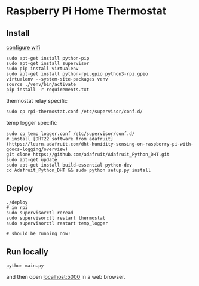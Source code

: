 # Raspberry Pi Home Thermostat

Install
---

[configure wifi](https://www.raspberrypi.org/documentation/configuration/wireless/wireless-cli.md)

```
sudo apt-get install python-pip
sudo apt-get install supervisor
sudo pip install virtualenv
sudo apt-get install python-rpi.gpio python3-rpi.gpio
virtualenv --system-site-packages venv
source ./venv/bin/activate
pip install -r requirements.txt
```


thermostat relay specific
```
sudo cp rpi-thermostat.conf /etc/supervisor/conf.d/
```

temp logger specific

```{python}
sudo cp temp_logger.conf /etc/supervisor/conf.d/
# install [DHT22 software from adafruit](https://learn.adafruit.com/dht-humidity-sensing-on-raspberry-pi-with-gdocs-logging/overview)
git clone https://github.com/adafruit/Adafruit_Python_DHT.git
sudo apt-get update
sudo apt-get install build-essential python-dev
cd Adafruit_Python_DHT && sudo python setup.py install
```



Deploy
---
```
./deploy
# in rpi
sudo supervisorctl reread
sudo supervisorctl restart thermostat
sudo supervisorctl restart temp_logger

# should be running now!
```

Run locally
---
```
python main.py

```

and then open [localhost:5000](localhost:5000) in a web browser.
